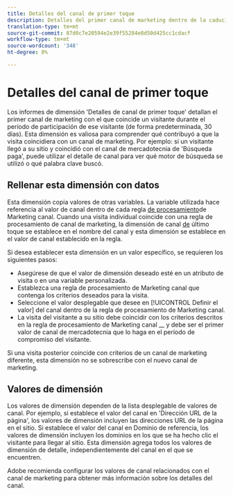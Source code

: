 ```yaml
---
title: Detalles del canal de primer toque
description: Detalles del primer canal de marketing dentro de la caducidad del compromiso del visitante.
translation-type: tm+mt
source-git-commit: 87d0c7e20594e2e39f55284e8d50d425cc1cdacf
workflow-type: tm+mt
source-wordcount: '348'
ht-degree: 0%

---
```



# Detalles del canal de primer toque

Los informes de dimensión &#39;Detalles de canal de primer toque&#39; detallan el primer canal de marketing con el que coincide un visitante durante el período de participación de ese visitante (de forma predeterminada, 30 días). Esta dimensión es valiosa para comprender qué contribuyó a que la visita coincidiera con un canal de marketing. Por ejemplo: si un visitante llegó a su sitio y coincidió con el canal de mercadotecnia de &#39;Búsqueda paga&#39;, puede utilizar el detalle de canal para ver qué motor de búsqueda se utilizó o qué palabra clave buscó.

## Rellenar esta dimensión con datos

Esta dimensión copia valores de otras variables. La variable utilizada hace referencia al valor de canal dentro de cada regla [de procesamiento](/help/admin/admin/marketing-channels-admin.md)de Marketing canal. Cuando una visita individual coincide con una regla de procesamiento de canal de marketing, la dimensión de canal [de](last-touch-channel.md) último toque se establece en el nombre del canal y esta dimensión se establece en el valor de canal establecido en la regla.

Si desea establecer esta dimensión en un valor específico, se requieren los siguientes pasos:

* Asegúrese de que el valor de dimensión deseado esté en un atributo de visita o en una variable personalizada.
* Establezca una regla de procesamiento de Marketing canal que contenga los criterios deseados para la visita.
* Seleccione el valor desplegable que desee en [!UICONTROL Definir el valor] del canal dentro de la regla de procesamiento de Marketing canal.
* La visita del visitante a su sitio debe coincidir con los criterios descritos en la regla de procesamiento de Marketing canal __ y debe ser el primer valor de canal de mercadotecnia que lo haga en el período de compromiso del visitante.

Si una visita posterior coincide con criterios de un canal de marketing diferente, esta dimensión no se sobrescribe con el nuevo canal de marketing.

## Valores de dimensión

Los valores de dimensión dependen de la lista desplegable de valores de canal. Por ejemplo, si establece el valor del canal en &#39;Dirección URL de la página&#39;, los valores de dimensión incluyen las direcciones URL de la página en el sitio. Si establece el valor del canal en Dominio de referencia, los valores de dimensión incluyen los dominios en los que se ha hecho clic el visitante para llegar al sitio. Esta dimensión agrega todos los valores de dimensión de detalle, independientemente del canal en el que se encuentren.

Adobe recomienda configurar los valores de canal relacionados con el canal de marketing para obtener más información sobre los detalles del canal.
